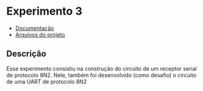 # **Experimento 3**

- [Documentação](./docs)
- [Arquivos do projeto](./src)

## **Descrição**

Esse experimento consistiu na construção do circuito de um receptor serial de protocolo 8N2. Nele, também foi desenvolvido (como desafio) o circuito de uma UART de protocolo 8N2
